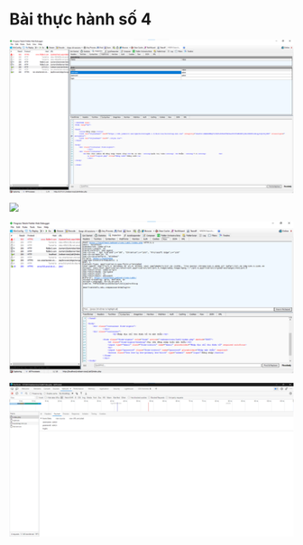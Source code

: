 # Bài thực hành số 4

![](Images/localhost.png)

![](Images/localhost_1.png)

![](Images/localhost_2.png)

![](Images/localhost_3.png)
